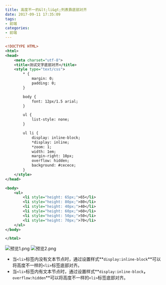 ```yaml
---
title: 高度不一的&lt;li&gt;列表靠底部对齐
date: 2017-09-11 17:35:09
tags:
- 前端
categories:
- 前端
---
```

```xml
<!DOCTYPE HTML>
<html>
<head>
	<meta charset="utf-8">
	<title>测试文字底部对齐</title>
	<style type="text/css">
		* {
			margin: 0;
			padding: 0;
		}

		body {
			font: 12px/1.5 arial;
		}

		ul {
			list-style: none;
		}

		ul li {
			display: inline-block;
			*display: inline;
			*zoom: 1;
			width: 1em;
			margin-right: 10px;
			overflow: hidden;
			background: #cecece;
		}
	</style>
</head>

<body>
	<ul>
		<li style="height: 65px;">65</li>
		<li style="height: 80px;">80</li>
		<li style="height: 40px;">40</li>
		<li style="height: 60px;">60</li>
		<li style="height: 50px;">50</li>
		<li style="height: 70px;">70</li>
	</ul>
</body>

</html>
```

![预览1.png](http://upload-images.jianshu.io/upload_images/4221131-e474b0a909b03bdd.png?imageMogr2/auto-orient/strip%7CimageView2/2/w/1240)
![预览2.png](http://upload-images.jianshu.io/upload_images/4221131-a836fa15f7324ecd.png?imageMogr2/auto-orient/strip%7CimageView2/2/w/1240)

- 当``<li>``标签内没有文本节点时，通过设置样式**``display:inline-block``**可以将高度不一样的``<li>``标签底部对齐。
- 当``<li>``标签内有文本节点时，通过设置样式**``display:inline-block``**，**``overflow:hidden``**可以将高度不一样的``<li>``标签底部对齐。